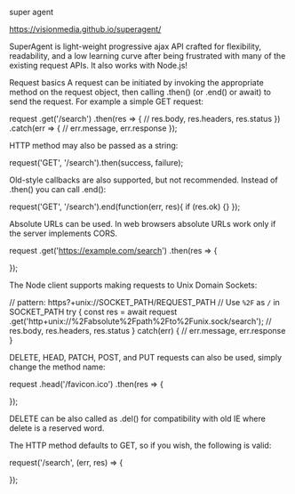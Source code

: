 super agent

https://visionmedia.github.io/superagent/

SuperAgent is light-weight progressive ajax API crafted for flexibility, readability, and a low learning curve after being frustrated with many of the existing request APIs. It also works with Node.js!

Request basics A request can be initiated by invoking the appropriate method on the request object, then calling .then() (or .end() or await) to send the request. For example a simple GET request:

 request
   .get('/search')
   .then(res => {
      // res.body, res.headers, res.status
   })
   .catch(err => {
      // err.message, err.response
   });

HTTP method may also be passed as a string:

request('GET', '/search').then(success, failure);

Old-style callbacks are also supported, but not recommended. Instead of .then() you can call .end():

request('GET', '/search').end(function(err, res){
  if (res.ok) {}
});

Absolute URLs can be used. In web browsers absolute URLs work only if the server implements CORS.

 request
   .get('https://example.com/search')
   .then(res => {

   });

The Node client supports making requests to Unix Domain Sockets:

// pattern: https?+unix://SOCKET_PATH/REQUEST_PATH
//          Use `%2F` as `/` in SOCKET_PATH
try {
  const res = await request
    .get('http+unix://%2Fabsolute%2Fpath%2Fto%2Funix.sock/search');
  // res.body, res.headers, res.status
} catch(err) {
  // err.message, err.response
}

DELETE, HEAD, PATCH, POST, and PUT requests can also be used, simply change the method name:

request
  .head('/favicon.ico')
  .then(res => {

  });

DELETE can be also called as .del() for compatibility with old IE where delete is a reserved word.

The HTTP method defaults to GET, so if you wish, the following is valid:

 request('/search', (err, res) => {

 });
